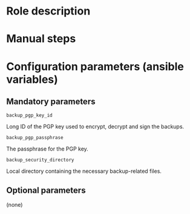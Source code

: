 # Role description

# Manual steps

# Configuration parameters (ansible variables)


## Mandatory parameters

`backup_pgp_key_id`

Long ID of the PGP key used to encrypt, decrypt and sign the backups.

`backup_pgp_passphrase`

The passphrase for the PGP key.

`backup_security_directory`

Local directory containing the necessary backup-related files.

## Optional parameters

(none)
